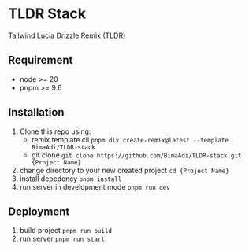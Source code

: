 # TLDR Stack
Tailwind Lucia Drizzle Remix (TLDR)

## Requirement
- node >= 20
- pnpm >= 9.6

## Installation
1. Clone this repo using:
    - remix template cli `pnpm dlx create-remix@latest --template BimaAdi/TLDR-stack`
    - git clone `git clone https://github.com/BimaAdi/TLDR-stack.git {Project Name}`
1. change directory to your new created project `cd {Project Name}`
1. install depedency `pnpm install`
1. run server in development mode `pnpm run dev`

## Deployment
1. build project `pnpm run build`
1. run server `pnpm run start`
